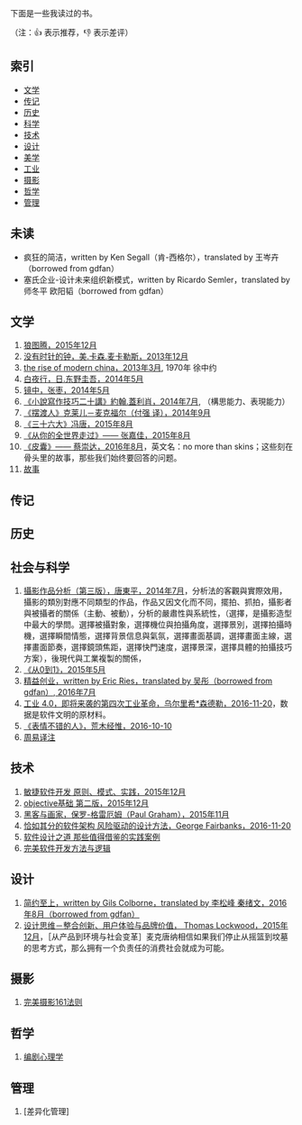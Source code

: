 下面是一些我读过的书。

（注：:+1: 表示推荐，:-1: 表示差评）

## 索引

- [文学](#文学)
- [传记](#传记)
- [历史](#历史)
- [科学](#科学)
- [技术](#技术)
- [设计](#设计)
- [美学](#设计)
- [工业](#工业)
- [摄影](#摄影)
- [哲学](#哲学)
- [管理](#管理)

## 未读

* 疯狂的简洁，written by Ken Segall（肯-西格尔），translated by 王岑卉（borrowed from gdfan）
* 塞氏企业-设计未来组织新模式，written by Ricardo Semler，translated by 师冬平 欧阳韬（borrowed from gdfan）

## 文学

  1. [狼图腾，2015年12月]()
  2. [没有时针的钟，美.卡森.麦卡勒斯，2013年12月]()
  3. [the rise of modern china，2013年3月](), 1970年 徐中约
  4. [白夜行，日.东野圭吾，2014年5月]()
  5. [镜中，张枣，2014年5月]()
  6. [《小說寫作技巧二十講》約翰.蓋利肖，2014年7月](), （構思能力、表現能力）
  7. [《摆渡人》克莱儿－麦克福尔（付强 译），2014年9月]()
  8. [《三十六大》冯唐，2015年8月]()
  9. [《从你的全世界走过》—— 张嘉佳，2015年8月]()
  10. [《皮囊》—— 蔡崇达，2016年8月]()，英文名：no more than skins；这些刻在骨头里的故事，那些我们始终要回答的问题。
  11. [故事]()

## 传记


## 历史


## 社会与科学

  1. [攝影作品分析（第三版），唐東平，2014年7月]()，分析法的客觀與實際效用，攝影的類別對應不同類型的作品，作品又因文化而不同，擺拍、抓拍，攝影者與被攝者的關係（主動、被動），分析的嚴肅性與系統性，（選擇，是攝影造型中最大的學問。選擇被攝對象，選擇機位與拍攝角度，選擇景別，選擇拍攝時機，選擇瞬間情態，選擇背景信息與氣氛，選擇畫面基調，選擇畫面主線，選擇畫面節奏，選擇鏡頭焦距，選擇快門速度，選擇景深，選擇具體的拍攝技巧方案），後現代與工業複製的關係，
  2. [《从0到1》，2015年5月]()
  3. [精益创业，written by Eric Ries，translated by 吴彤（borrowed from gdfan）, 2016年7月]()
  4. [工业 4.0，即将来袭的第四次工业革命，乌尔里希*森德勒，2016-11-20]()，数据是软件文明的原材料。
  5. [《表情不错的人》，荒木经惟，2016-10-10]()
  6. [周易译注]()

## 技术

  1. [敏捷软件开发 原则、模式、实践，2015年12月]()
  2. [objective基础 第二版，2015年12月]()
  3. [黑客与画家，保罗-格雷厄姆（Paul Graham），2015年11月]()
  4. [恰如其分的软件架构 风险驱动的设计方法，George Fairbanks，2016-11-20]()
  5. [软件设计之道 那些值得借鉴的实践案例]()
  6. [完美软件开发方法与逻辑]()

## 设计

  1. [简约至上，written by Gils Colborne，translated by 李松峰 秦绪文，2016年8月（borrowed from gdfan）](https://github.com/BinaryArtists/reading-list/blob/master/book-reading/%E7%AE%80%E7%BA%A6%E8%87%B3%E4%B8%8A.md)
  2. [设计思维－整合创新、用户体验与品牌价值， Thomas Lockwood，2015年12月]()，［从产品到环境与社会变革］麦克唐纳相信如果我们停止从摇篮到坟墓的思考方式，那么拥有一个负责任的消费社会就成为可能。

## 摄影
  1. [完美摄影161法则]()

## 哲学
  1. [编剧心理学]()

## 管理

  1. [差异化管理]
